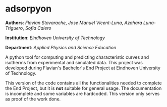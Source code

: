 # adsorpyon

**Authors**: _Flavian Stavarache_, _Jose Manuel Vicent-Luna_, _Azahara Luna-Triguero_, _Sofia Calero_

**Institution**: _Eindhoven University of Technology_

**Department**: _Applied Physics and Science Education_


A python tool for computing and predicting characteristic curves and isotherms from experimental and simulated data.
This project was developed during Flavian's Bachelor's End Project at Eindhoven University of Technology. 

This version of the code contains all the functionalities needed to complete the End Project, but it is **not** suitable
for general usage. The documentation is incomplete and some variables are hardcoded. This version only serves as proof 
of the work done.

